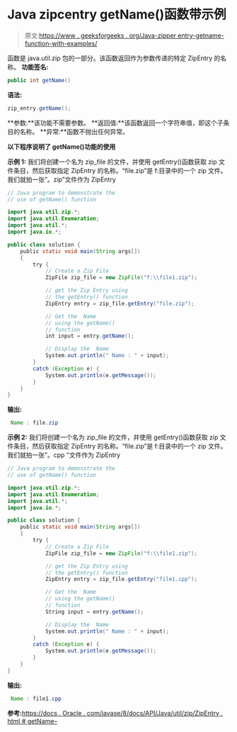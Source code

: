 # Java zipcentry getName()函数带示例

> 原文:[https://www . geeksforgeeks . org/Java-zipper entry-getname-function-with-examples/](https://www.geeksforgeeks.org/java-zipentry-getname-function-with-examples/)

函数是 java.util.zip 包的一部分。该函数返回作为参数传递的特定 ZipEntry 的名称。
**功能签名:**

```java
public int getName()
```

**语法:**

```java
zip_entry.getName();
```

**参数:**该功能不需要参数。
**返回值:**该函数返回一个字符串值，即这个子条目的名称。
**异常:**函数不抛出任何异常。

**以下程序说明了 getName()功能的使用**

**示例 1:** 我们将创建一个名为 zip_file 的文件，并使用 getEntry()函数获取 zip 文件条目，然后获取指定 ZipEntry 的名称。“file.zip”是 f:目录中的一个 zip 文件。我们就拍一张”。zip”文件作为 ZipEntry

```java
// Java program to demonstrate the
// use of getName() function

import java.util.zip.*;
import java.util.Enumeration;
import java.util.*;
import java.io.*;

public class solution {
    public static void main(String args[])
    {
        try {
            // Create a Zip File
            ZipFile zip_file = new ZipFile("f:\\file1.zip");

            // get the Zip Entry using
            // the getEntry() function
            ZipEntry entry = zip_file.getEntry("file.zip");

            // Get the  Name
            // using the getName()
            // function
            int input = entry.getName();

            // Display the  Name
            System.out.println(" Name : " + input);
        }
        catch (Exception e) {
            System.out.println(e.getMessage());
        }
    }
}
```

**输出:**

```java
 Name : file.zip

```

**示例 2:** 我们将创建一个名为 zip_file 的文件，并使用 getEntry()函数获取 zip 文件条目，然后获取指定 ZipEntry 的名称。“file.zip”是 f:目录中的一个 zip 文件。我们就拍一张”。cpp "文件作为 ZipEntry

```java
// Java program to demonstrate the
// use of getName() function

import java.util.zip.*;
import java.util.Enumeration;
import java.util.*;
import java.io.*;

public class solution {
    public static void main(String args[])
    {
        try {
            // Create a Zip File
            ZipFile zip_file = new ZipFile("f:\\file1.zip");

            // get the Zip Entry using
            // the getEntry() function
            ZipEntry entry = zip_file.getEntry("file1.cpp");

            // Get the  Name
            // using the getName()
            // function
            String input = entry.getName();

            // Display the  Name
            System.out.println(" Name : " + input);
        }
        catch (Exception e) {
            System.out.println(e.getMessage());
        }
    }
}
```

**输出:**

```java
 Name : file1.cpp

```

**参考:**[https://docs . Oracle . com/javase/8/docs/API/Java/util/zip/ZipEntry . html # getName–](https://docs.oracle.com/javase/8/docs/api/java/util/zip/ZipEntry.html#getName--)